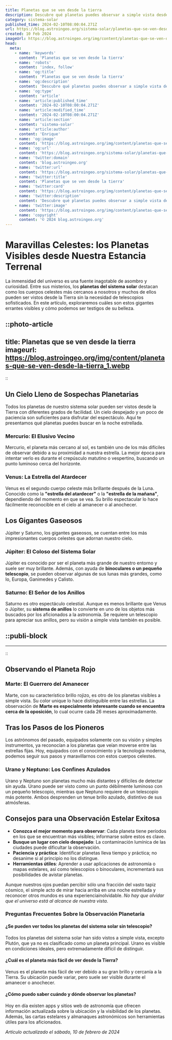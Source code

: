 ```yaml
---
title: Planetas que se ven desde la tierra
description: Descubre qué planetas puedes observar a simple vista desde la Tierra y cómo identificarlos en el cielo nocturno. ¡Explora el cosmos desde casa!
category: sistema-solar
published_time: 2024-02-10T08:00:04.271Z
url: https://blog.astroingeo.org/sistema-solar/planetas-que-se-ven-desde-la-tierra
created: 10 Feb 2024
imageUrl: https://blog.astroingeo.org/img/content/planetas-que-se-ven-desde-la-tierra_1.webp
head:
  meta:
    - name: 'keywords'
      content: 'Planetas que se ven desde la tierra'
    - name: 'robots'
      content: 'index, follow'
    - name: 'og:title'
      content: 'Planetas que se ven desde la tierra'
    - name: 'og:description'
      content: 'Descubre qué planetas puedes observar a simple vista desde la Tierra y cómo identificarlos en el cielo nocturno. ¡Explora el cosmos desde casa!'
    - name: 'og:type'
      content: 'article'
    - name: 'article:published_time'
      content: '2024-02-10T08:00:04.271Z'
    - name: 'article:modified_time'
      content: '2024-02-10T08:00:04.271Z'
    - name: 'article:section'
      content: 'sistema-solar'
    - name: 'article:author'
      content: 'Enrique'
    - name: 'og:image'
      content: 'https://blog.astroingeo.org/img/content/planetas-que-se-ven-desde-la-tierra_1.webp'
    - name: 'og:url'
      content: 'https://blog.astroingeo.org/sistema-solar/planetas-que-se-ven-desde-la-tierra'
    - name: 'twitter:domain'
      content: 'blog.astroingeo.org'
    - name: 'twitter:url'
      content: 'https://blog.astroingeo.org/sistema-solar/planetas-que-se-ven-desde-la-tierra'
    - name: 'twitter:title'
      content: 'Planetas que se ven desde la tierra'
    - name: 'twitter:card'
      content: 'https://blog.astroingeo.org/img/content/planetas-que-se-ven-desde-la-tierra_1.webp'
    - name: 'twitter:description'
      content: 'Descubre qué planetas puedes observar a simple vista desde la Tierra y cómo identificarlos en el cielo nocturno. ¡Explora el cosmos desde casa!'
    - name: 'twitter:image'
      content: 'https://blog.astroingeo.org/img/content/planetas-que-se-ven-desde-la-tierra_1.webp'
    - name: 'copyright'
      content: '© 2024 blog.astroingeo.org'
---
```

# Maravillas Celestes: los Planetas Visibles desde Nuestra Estancia Terrenal

La inmensidad del universo es una fuente inagotable de asombro y curiosidad. Entre sus misterios, los **planetas del sistema solar** destacan como los cuerpos celestes más cercanos a nosotros y muchos de ellos pueden ser vistos desde la Tierra sin la necesidad de telescopios sofisticados. En este artículo, exploraremos cuáles son estos gigantes errantes visibles y cómo podemos ser testigos de su belleza.


::photo-article
---
title: Planetas que se ven desde la tierra
imageurl: https://blog.astroingeo.org/img/content/planetas-que-se-ven-desde-la-tierra_1.webp
---
::


## Un Cielo Lleno de Sospechas Planetarias

Todos los planetas de nuestro sistema solar pueden ser vistos desde la Tierra con diferentes grados de facilidad. Un cielo despejado y un poco de paciencia son suficientes para disfrutar del espectáculo. Aquí te presentamos qué planetas puedes buscar en la noche estrellada.

### **Mercurio: El Elusivo Vecino**

Mercurio, el planeta más cercano al sol, es también uno de los más difíciles de observar debido a su proximidad a nuestra estrella. La mejor época para intentar verlo es durante el crepúsculo matutino o vespertino, buscando un punto luminoso cerca del horizonte.

### **Venus: La Estrella del Atardecer**

Venus es el segundo cuerpo celeste más brillante después de la Luna. Conocido como la **"estrella del atardecer"** o la **"estrella de la mañana"**, dependiendo del momento en que se vea. Su brillo espectacular lo hace fácilmente reconocible en el cielo al amanecer o al anochecer.

## Los Gigantes Gaseosos

Júpiter y Saturno, los gigantes gaseosos, se cuentan entre los más impresionantes cuerpos celestes que adornan nuestro cielo.

### **Júpiter: El Coloso del Sistema Solar**

Júpiter es conocido por ser el planeta más grande de nuestro entorno y suele ser muy brillante. Además, con ayuda de **binoculares o un pequeño telescopio**, se pueden observar algunas de sus lunas más grandes, como Io, Europa, Ganimedes y Calisto.

### **Saturno: El Señor de los Anillos**

Saturno es otro espectáculo celestial. Aunque es menos brillante que Venus o Júpiter, su **sistema de anillos** lo convierte en uno de los objetos más buscados por los aficionados a la astronomía. Se requiere un telescopio para apreciar sus anillos, pero su visión a simple vista también es posible.


  ::publi-block
  ---
  ---
  ::
  
  
## Observando el Planeta Rojo

### **Marte: El Guerrero del Amanecer**

Marte, con su característico brillo rojizo, es otro de los planetas visibles a simple vista. Su color unique lo hace distinguible entre las estrellas. La observación de **Marte es especialmente interesante cuando se encuentra cerca de la oposición**, lo cual ocurre cada 26 meses aproximadamente.

## Tras los Pasos de los Pioneros

Los astrónomos del pasado, equipados solamente con su visión y simples instrumentos, ya reconocían a los planetas que veían moverse entre las estrellas fijas. Hoy, equipados con el conocimiento y la tecnología moderna, podemos seguir sus pasos y maravillarnos con estos cuerpos celestes.

### **Urano y Neptuno: Los Confines Azulados**

Urano y Neptuno son planetas mucho más distantes y difíciles de detectar sin ayuda. Urano puede ser visto como un punto débilmente luminoso con un pequeño telescopio, mientras que Neptuno requiere de un telescopio más potente. Ambos desprenden un tenue brillo azulado, distintivo de sus atmósferas.

## Consejos para una Observación Estelar Exitosa

- **Conozca el mejor momento para observar**: Cada planeta tiene períodos en los que se encuentran más visibles; informarse sobre estos es clave.
- **Busque un lugar con cielo despejado**: La contaminación lumínica de las ciudades puede dificultar la observación.
- **Paciencia y práctica**: Identificar planetas lleva tiempo y práctica; no desanime si al principio no los distingue.
- **Herramientas útiles**: Aprender a usar aplicaciones de astronomía o mapas estelares, así como telescopios o binoculares, incrementará sus posibilidades de avistar planetas.

Aunque nuestros ojos puedan percibir sólo una fracción del vasto tapiz cósmico, el simple acto de mirar hacia arriba en una noche estrellada y reconocer otros mundos es una experienciainolvidable. *No hay que olvidar que el universo está al alcance de nuestra vista*.

### Preguntas Frecuentes Sobre la Observación Planetaria

#### ¿Se pueden ver todos los planetas del sistema solar sin telescopio?
Todos los planetas del sistema solar han sido vistos a simple vista, excepto Plutón, que ya no es clasificado como un planeta principal. Urano es visible en condiciones ideales, pero extremadamente difícil de distinguir.

#### ¿Cuál es el planeta más fácil de ver desde la Tierra?
Venus es el planeta más fácil de ver debido a su gran brillo y cercanía a la Tierra. Su ubicación puede variar, pero suele ser visible durante el amanecer o anochecer.

#### ¿Cómo puedo saber cuándo y dónde observar los planetas?
Hoy en día existen apps y sitios web de astronomía que ofrecen información actualizada sobre la ubicación y la visibilidad de los planetas. Además, las cartas estelares y almanaques astronómicos son herramientas útiles para los aficionados.

_Artículo actualizado el sábado, 10 de febrero de 2024_